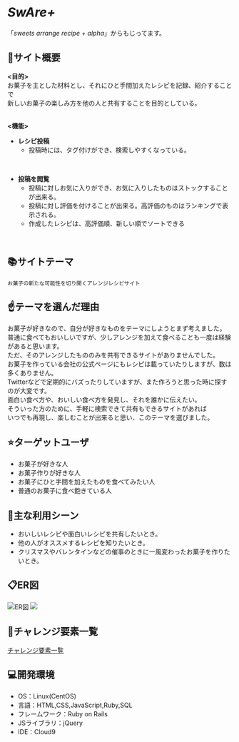 # ***SwAre+***
「*sweets arrange recipe + alpha*」からもじってます。
<br>

## :pencil:サイト概要
**<目的>**<br>
お菓子を主とした材料とし、それにひと手間加えたレシピを記録、紹介することで<br>
新しいお菓子の楽しみ方を他の人と共有することを目的としている。<br>
<br>

**<機能>**
- **レシピ投稿**
	-  投稿時には、タグ付けができ、検索しやすくなっている。
<br>

- **投稿を閲覧**
	- 投稿に対しお気に入りができ、お気に入りしたものはストックすることが出来る。
	- 投稿に対し評価を付けることが出来る。高評価のものはランキングで表示される。
	- 作成したレシピは、高評価順、新しい順でソートできる
<br>

## :books:サイトテーマ
	お菓子の新たな可能性を切り開くアレンジレシピサイト

## :point_up:テーマを選んだ理由
お菓子が好きなので、自分が好きなものをテーマにしようとまず考えました。<br>
普通に食べてもおいしいですが、少しアレンジを加えて食べることも一度は経験があると思います。<br>
ただ、そのアレンジしたもののみを共有できるサイトがありませんでした。<br>
お菓子を作っている会社の公式ページにもレシピは載っていたりしますが、数は多くありません。<br>
Twitterなどで定期的にバズったりしていますが、また作ろうと思った時に探すのが大変です。<br>
面白い食べ方や、おいしい食べ方を発見し、それを誰かに伝えたい。<br>
そういった方のために、手軽に検索できて共有もできるサイトがあれば<br>
いつでも再現し、楽しむことが出来ると思い、このテーマを選びました。

## :star:ターゲットユーザ
- お菓子が好きな人
- お菓子作りが好きな人
- お菓子にひと手間を加えたものを食べてみたい人
- 普通のお菓子に食べ飽きている人

## :running:主な利用シーン
- おいしいレシピや面白いレシピを共有したいとき。<br>
- 他の人がオススメするレシピを知りたいとき。<br>
- クリスマスやバレンタインなどの催事のときに一風変わったお菓子を作りたいとき。

## :clipboard:ER図
![ER図](./pf.drawio.svg)
<img src="pf.drawio.svg">

## :muscle:チャレンジ要素一覧
[チャレンジ要素一覧](https://docs.google.com/spreadsheets/d/1rxWOBw5o4TihQqX-bKjiX6ZBEvHCDJnoDnWOgQdE6uo/edit#gid=0)

## :computer:開発環境
- OS：Linux(CentOS)
- 言語：HTML,CSS,JavaScript,Ruby,SQL
- フレームワーク：Ruby on Rails
- JSライブラリ：jQuery
- IDE：Cloud9